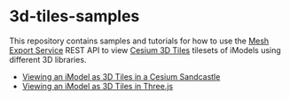# 3d-tiles-samples

This repository contains samples and tutorials for how to use the [Mesh Export Service](https://developer.bentley.com/apis/mesh-export/) REST API to view [Cesium 3D Tiles](https://github.com/CesiumGS/3d-tiles) tilesets of iModels using different 3D libraries.

- [Viewing an iModel as 3D Tiles in a Cesium Sandcastle](cesium-sandcastle-mes-sample/README.md)
- [Viewing an iModel as 3D Tiles in Three.js](threejs-3d-tiles-sample/README.md)
